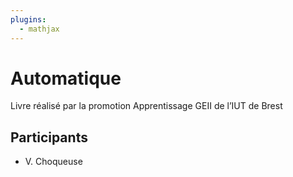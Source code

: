 ```yaml
---
plugins:
  - mathjax
---
```


# Automatique

Livre réalisé par la promotion Apprentissage GEII de l’IUT de Brest

## Participants

* V. Choqueuse

 





